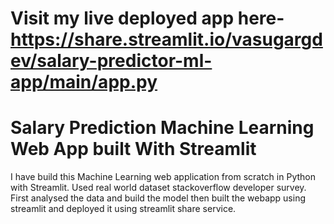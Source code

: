 # Visit my live deployed app here-  https://share.streamlit.io/vasugargdev/salary-predictor-ml-app/main/app.py

# Salary Prediction Machine Learning Web App built With Streamlit
I have build this Machine Learning web application from scratch in Python with Streamlit. Used real world dataset stackoverflow developer survey. First analysed the data and build the model then built the webapp using streamlit and deployed it using streamlit share service.




